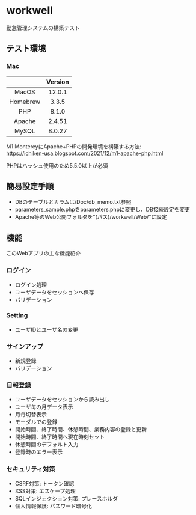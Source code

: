 # workwell
勤怠管理システムの構築テスト

## テスト環境

### Mac
||Version|
|:---:|:---:|
|MacOS|12.0.1|
|Homebrew|3.3.5|
|PHP|8.1.0|
|Apache|2.4.51|
|MySQL|8.0.27|
  
M1 MontereyにApache+PHPの開発環境を構築する方法:  
https://ichiken-usa.blogspot.com/2021/12/m1-apache-php.html  
  
PHPはハッシュ使用のため5.5.0以上が必須

## 簡易設定手順
- DBのテーブルとカラムは/Doc/db_memo.txt参照
- parameters_sample.phpをparameters.phpに変更し、DB接続設定を変更
- Apache等のWeb公開フォルダを"(パス)/workwell/Web/"に設定

## 機能
このWebアプリの主な機能紹介

### ログイン
- ログイン処理
- ユーザデータをセッションへ保存
- バリデーション

### Setting
- ユーザIDとユーザ名の変更

### サインアップ
- 新規登録
- バリデーション

### 日報登録
- ユーザデータをセッションから読み出し
- ユーザ毎の月データ表示
- 月毎切替表示
- モーダルでの登録
- 開始時間、終了時間、休憩時間、業務内容の登録と更新
- 開始時間、終了時間へ現在時刻セット
- 休憩時間のデフォルト入力
- 登録時のエラー表示

### セキュリティ対策
- CSRF対策: トークン確認
- XSS対策: エスケープ処理
- SQLインジェクション対策: プレースホルダ
- 個人情報保護: パスワード暗号化
